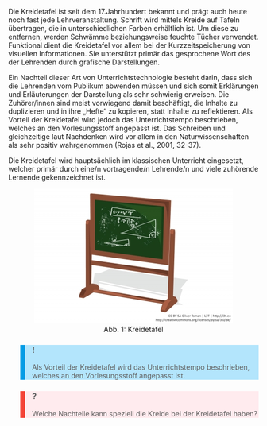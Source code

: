 <!-- filename: 02_Kreidetafel.md -->
<!-- title: Kreidetafel -->

Die Kreidetafel ist seit dem 17.Jahrhundert bekannt und prägt auch heute noch fast jede Lehrveranstaltung. Schrift wird mittels Kreide auf Tafeln übertragen, die in unterschiedlichen Farben erhältlich ist. Um diese zu entfernen, werden Schwämme beziehungsweise feuchte Tücher verwendet. Funktional dient die Kreidetafel vor allem bei der Kurzzeitspeicherung von visuellen Informationen. Sie unterstützt primär das gesprochene Wort des der Lehrenden durch grafische Darstellungen.

Ein Nachteil dieser Art von Unterrichtstechnologie besteht darin, dass sich die Lehrenden vom Publikum abwenden müssen und sich somit Erklärungen und Erläuterungen der Darstellung als sehr schwierig erweisen. Die Zuhörer/innen sind meist vorwiegend damit beschäftigt, die Inhalte zu duplizieren und in ihre „Hefte“ zu kopieren, statt Inhalte zu reflektieren. Als Vorteil der Kreidetafel wird jedoch das Unterrichtstempo beschrieben, welches an den Vorlesungsstoff angepasst ist. Das Schreiben und gleichzeitige laut Nachdenken wird vor allem in den Naturwissenschaften als sehr positiv wahrgenommen (Rojas et al., 2001, 32-37).

Die Kreidetafel wird hauptsächlich im klassischen Unterricht eingesetzt, welcher primär durch eine/n vortragende/n Lehrende/n und viele zuhörende Lernende gekennzeichnet ist.

<center><figure>
  <img src="img/1_Kreidetafel.jpg" alt="Abb. 1: Kreidetafel">
  <figcaption>Abb. 1: Kreidetafel</figcaption>
</figure></center>


<blockquote style="background: #B3E5FC; border-left: 10px solid #039BE5">

### !

Als Vorteil der Kreidetafel wird das Unterrichtstempo beschrieben, welches an den Vorlesungsstoff angepasst ist.

</blockquote>

<blockquote style="background: #FFEBEE; border-left: 10px solid #F44336">

### ?

Welche Nachteile kann speziell die Kreide bei der Kreidetafel haben?

</blockquote>
